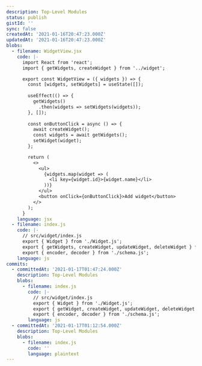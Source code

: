 ```yaml
---
description: Top-Level Modules
status: publish
gistId: ''
sync: false
createdAt: '2021-01-16T20:47:23.000Z'
updatedAt: '2021-01-16T20:47:23.000Z'
blobs:
  - filename: WidgetView.jsx
    code: |-
      import React from 'react';
      import { getWidgets, createWidget } from '../widget';

      export const WidgetView = ({ widgets }) => {
        const [widgets, setWidgets] = useState([]);
        
        useEffect(() => {
          getWidgets()
            .then(widgets => setWidgets(widgets));
        }, []);
        
        const onButtonClick = async () => {
          await createWidget();
          const widgets = await getWidgets();
          setWidget(widget);
        };

        return (
          <>
            <ul>
              {widgets.map(widget => (
                <li key={widget.id}>{widget.name}</li>
              ))}
            </ul>  
            <button onClick={onButtonClick}>Add widget</button>
          </>  
        );
      }
    language: jsx
  - filename: index.js
    code: |-
      // src/widget/index.js
      export { Widget } from './Widget.js';
      export { getWidgets, createWidget, updateWidget, deleteWidget } from './api.js';
      export { encoder, decoder } from './schema.js';
    language: js
commits:
  - committedAt: '2021-01-17T01:47:24.000Z'
    description: Top-Level Modules
    blobs:
      - filename: index.js
        code: |-
          // src/widget/index.js
          export { Widget } from './Widget.js';
          export { getWidget, createWidget, updateWidget, deleteWidget } from './api.js';
          export { encoder, decoder } from './schema.js';
        language: js
  - committedAt: '2021-01-17T01:12:54.000Z'
    description: Top-Level Modules
    blobs:
      - filename: index.js
        code: ''
        language: plaintext
---
```



